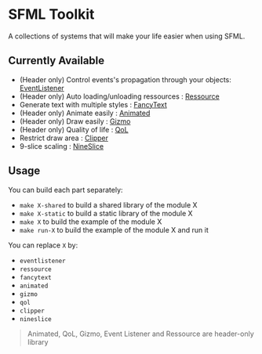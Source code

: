 # SFML Toolkit

A collections of systems that will make your life easier when using SFML.

## Currently Available

- (Header only) Control events's propagation through your objects: [EventListener](https://github.com/Hazurl/SFML-Toolkit/blob/master/doc/Events/EventListener.md)
- (Header only) Auto loading/unloading ressources : [Ressource](https://github.com/Hazurl/SFML-Toolkit/blob/master/doc/Ressource/Ressource.md)
- Generate text with multiple styles : [FancyText](https://github.com/Hazurl/SFML-Toolkit/blob/master/doc/FancyText/FancyText.md)
- (Header only) Animate easily : [Animated](https://github.com/Hazurl/SFML-Toolkit/blob/master/doc/Animated/Animated.md)
- (Header only) Draw easily : [Gizmo](https://github.com/Hazurl/SFML-Toolkit/blob/master/doc/Gizmo/Gizmo.md)
- (Header only) Quality of life : [QoL](https://github.com/Hazurl/SFML-Toolkit/blob/master/doc/QoL/QoL.md)
- Restrict draw area : [Clipper](https://github.com/Hazurl/SFML-Toolkit/blob/master/doc/Clipper/Clipper.md)
- 9-slice scaling : [NineSlice](https://github.com/Hazurl/SFML-Toolkit/blob/master/doc/NineSlice/NineSlice.md)

## Usage

You can build each part separately:
- `make X-shared` to build a shared library of the module X
- `make X-static` to build a static library of the module X
- `make X` to build the example of the module X
- `make run-X` to build the example of the module X and run it

You can replace `X` by:
- `eventlistener`
- `ressource`
- `fancytext`
- `animated`
- `gizmo`
- `qol`
- `clipper`
- `nineslice`

> Animated, QoL, Gizmo, Event Listener and Ressource are header-only library
